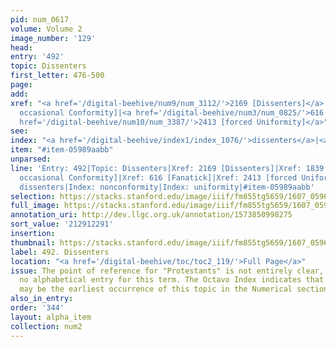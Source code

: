 ```yaml
---
pid: num_0617
volume: Volume 2
image_number: '129'
head:
entry: '492'
topic: Dissenters
first_letter: 476-500
page:
add:
xref: "<a href='/digital-beehive/num9/num_3112/'>2169 [Dissenters]</a>|1839 [PAGE_MISSING;
  occasional Conformity]|<a href='/digital-beehive/num3/num_0825/'>616 [Fanatick]</a>|<a
  href='/digital-beehive/num10/num_3387/'>2413 [forced Uniformity]</a>"
see:
index: "<a href='/digital-beehive/index1/index_1076/'>dissenters</a>|<a href='/digital-beehive/index3/index_2680/'>nonconformity</a>|uniformity"
item: "#item-05989aabb"
unparsed:
line: 'Entry: 492|Topic: Dissenters|Xref: 2169 [Dissenters]|Xref: 1839 [PAGE_MISSING;
  occasional Conformity]|Xref: 616 [Fanatick]|Xref: 2413 [forced Uniformity]|Index:
  dissenters|Index: nonconformity|Index: uniformity|#item-05989aabb'
selection: https://stacks.stanford.edu/image/iiif/fm855tg5659/1607_0596/341,2291,2972,868/full/0/default.jpg
full_image: https://stacks.stanford.edu/image/iiif/fm855tg5659/1607_0596/full/full/0/default.jpg
annotation_uri: http://dev.llgc.org.uk/annotation/1573850998275
sort_value: '212912291'
insertion:
thumbnail: https://stacks.stanford.edu/image/iiif/fm855tg5659/1607_0596/341,2291,600,180/250,/0/default.jpg
label: 492. Dissenters
location: "<a href='/digital-beehive/toc/toc2_119/'>Full Page</a>"
issue: The point of reference for "Protestants" is not entirely clear, as there is
  no alphabetical entry for this term. The Octavo Index indicates that 83 [Protestant]
  may be the earliest occurrence of this topic in the Numerical section of the Alvearium.
also_in_entry:
order: '344'
layout: alpha_item
collection: num2
---
```

